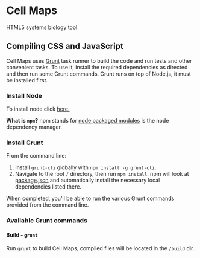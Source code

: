 Cell Maps
===========
HTML5 systems biology tool

## Compiling CSS and JavaScript

Cell Maps uses [Grunt](http://gruntjs.com/) task runner to build the code and run tests and other convenient tasks. 
To use it, install the required dependencies as directed and then run some Grunt commands. Grunt runs on top of Node.js, it must be installed first.

### Install Node
To install node click [here.](https://github.com/joyent/node/wiki/Installing-Node.js-via-package-manager)

**What is `npm`?** npm stands for [node packaged modules](http://npmjs.org/) is the node dependency manager.


### Install Grunt

From the command line:

1. Install `grunt-cli` globally with `npm install -g grunt-cli`.
2. Navigate to the root `/` directory, then run `npm install`. npm will look at [package.json](package.json) and automatically install the necessary local dependencies listed there.

When completed, you'll be able to run the various Grunt commands provided from the command line.

### Available Grunt commands

#### Build - `grunt`
Run `grunt` to build Cell Maps, compiled files will be located in the `/build` dir.
